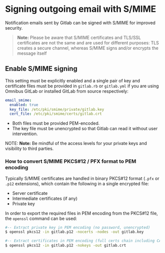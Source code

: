 # Signing outgoing email with S/MIME

Notification emails sent by Gitlab can be signed with S/MIME for improved
security.

> **Note:**
Please be aware that S/MIME certificates and TLS/SSL certificates are not the
same and are used for different purposes: TLS creates a secure channel, whereas
S/MIME signs and/or encrypts the message itself

## Enable S/MIME signing

This setting must be explicitly enabled and a single pair of key and certificate
files must be provided in `gitlab.rb` or `gitlab.yml` if you are using Omnibus
GitLab or installed GitLab from source respectively:

```yaml
email_smime:
  enabled: true
  key_file: /etc/pki/smime/private/gitlab.key
  cert_file: /etc/pki/smime/certs/gitlab.crt
```

- Both files must be provided PEM-encoded.
- The key file must be unencrypted so that Gitlab can read it without user 
  intervention.

NOTE: **Note:** Be mindful of the access levels for your private keys and visibility to
third parties.

### How to convert S/MIME PKCS#12 / PFX format to PEM encoding

Typically S/MIME certificates are handled in binary PKCS#12 format (`.pfx` or `.p12`
extensions), which contain the following in a single encrypted file:

- Server certificate
- Intermediate certificates (if any)
- Private key

In order to export the required files in PEM encoding from the PKCS#12 file,
the `openssl` command can be used:

```bash
#-- Extract private key in PEM encoding (no password, unencrypted)
$ openssl pkcs12 -in gitlab.p12 -nocerts -nodes -out gitlab.key

#-- Extract certificates in PEM encoding (full certs chain including CA)
$ openssl pkcs12 -in gitlab.p12 -nokeys -out gitlab.crt
```
